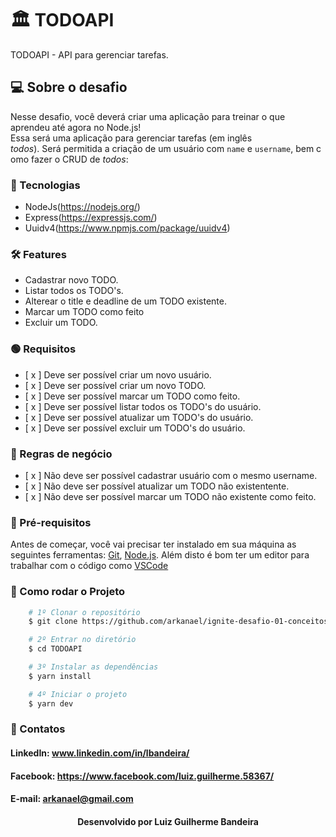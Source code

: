 # 🏛 TODOAPI
TODOAPI - API para gerenciar tarefas.

## 💻 Sobre o desafio
Nesse desafio, você deverá criar uma aplicação para treinar o que aprendeu até agora no Node.js!
Essa será uma aplicação para gerenciar tarefas (em inglês *todos*). Será permitida a criação de um usuário com `name` e `username`, bem como fazer o CRUD de *todos*:

### 🧪 Tecnologias
- NodeJs(https://nodejs.org/)
- Express(https://expressjs.com/)
- Uuidv4(https://www.npmjs.com/package/uuidv4)

### 🛠 Features
- Cadastrar novo TODO.
- Listar todos os TODO's.
- Alterear o title e deadline de um TODO existente.
- Marcar um TODO como feito
- Excluir um TODO.

### 🟢 Requisitos
- [ x ] Deve ser possível criar um novo usuário.
- [ x ] Deve ser possível criar um novo TODO.
- [ x ] Deve ser possível marcar um TODO como feito.
- [ x ] Deve ser possível listar todos os TODO's do usuário.
- [ x ] Deve ser possível atualizar um TODO's do usuário.
- [ x ] Deve ser possível excluir um TODO's do usuário.

### 🔴 Regras de negócio
- [ x ] Não deve ser possível cadastrar usuário com o mesmo username.
- [ x ] Não deve ser possível atualizar um TODO não existentente.
- [ x ] Não deve ser possível marcar um TODO não existente como feito.

### 🎲 Pré-requisitos
Antes de começar, você vai precisar ter instalado em sua máquina as seguintes ferramentas:
[Git](https://git-scm.com), [Node.js](https://nodejs.org/en/). 
Além disto é bom ter um editor para trabalhar com o código como [VSCode](https://code.visualstudio.com/)

### 📌 Como rodar o Projeto
```bash
    # 1º Clonar o repositório
    $ git clone https://github.com/arkanael/ignite-desafio-01-conceitos-nodejs

    # 2º Entrar no diretório
    $ cd TODOAPI

    # 3º Instalar as dependências
    $ yarn install

    # 4º Iniciar o projeto
    $ yarn dev
```

### 🚀 Contatos
<h4>LinkedIn: <a href="https://www.linkedin.com/in/lbandeira/">www.linkedin.com/in/lbandeira/</a></h4>
<h4>Facebook: <a href="https://www.facebook.com/luiz.guilherme.58367/">https://www.facebook.com/luiz.guilherme.58367/</a></h4>
<h4>E-mail: <a href="mailto://arkanael@gmailcom/">arkanael@gmail.com</a></h4>

<h4 align=center>Desenvolvido por Luiz Guilherme Bandeira</a></h4>